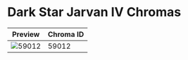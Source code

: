 # Dark Star Jarvan IV Chromas

| Preview | Chroma ID |
|---------|-----------|
| ![59012](https://raw.communitydragon.org/latest/plugins/rcp-be-lol-game-data/global/default/v1/champion-chroma-images/59/59012.png) | 59012 |